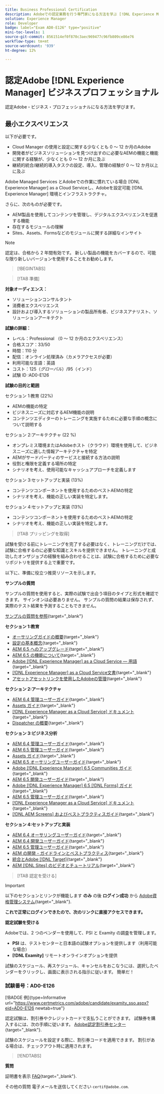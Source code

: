 ```yaml
---
title: Business Professional Certification
description: Adobeでの認定業務を行う専門家になる方法を学ぶ [!DNL Experience Manager].
solution: Experience Manager
role: Developer
badge: label="Exam AD0-E126" type="positive"
mini-toc-levels: 1
source-git-commit: 8561514ef0f870c3aec969477c96fb809ce86e76
workflow-type: tm+mt
source-wordcount: '939'
ht-degree: 12%

---
```


# 認定Adobe [!DNL Experience Manager] ビジネスプロフェッショナル

認定Adobe・ビジネス・プロフェッショナルになる方法を学びます。

## 最小エクスペリエンス

以下が必要です。

* Cloud Manager の使用と設定に関する少なくとも 0 ～ 12 か月のAdobe
* 開発者がビジネスソリューションを見つけ出すのに必要なAEMの機能と機能に関する経験が、少なくとも 0 ～ 12 か月に及ぶ
* 継続的統合/継続的導入タスクの設定、導入、管理の経験が 0 ～ 12 か月以上に及ぶ

Adobe Managed Services とAdobeでの作業に慣れている場合 [!DNL Experience Manager] as a Cloud Serviceし、Adobeを設定可能 [!DNL Experience Manager] 環境とインフラストラクチャ。

さらに、次のものが必要です。

* AEM製品を使用してコンテンツを管理し、デジタルエクスペリエンスを促進する機能
* 存在するモジュールの理解
* Sites、Assets、Formsなどのモジュールに関する詳細なインサイト

>[!NOTE]
>
>認定は、合格から 2 年間有効です。 新しい製品の機能をカバーするので、可能な限り新しいバージョンを使用することをお勧めします。

>[!BEGINTABS]

>[!TAB 準備]

**対象オーディエンス：**

* ソリューションコンサルタント
* 消費者エクスペリエンス
* 設計および導入するソリューションの製品所有者、ビジネスアナリスト、ソリューションアーキテクト

**試験の詳細：**

* レベル：Professional （0 ～ 12 か月のエクスペリエンス）
* 合格スコア：33/50
* 時間：110 分
* 配信：オンライン処理済み（カメラアクセスが必要）
* 利用可能な言語：英語
* コスト：$125（グローバル）/$95（インド）
* 試験 ID :AD0-E126

**試験の目的と範囲**

セクション 1:教育 (22%)

* AEMの機能の特定
* ビジネスニーズに対応するAEM機能の説明
* コンテンツエディターのトレーニングを実施するために必要な手順の概念について説明する

セクション 2:アーキテクチャ (22 %)

* オンプレミス環境またはAdobeホスト（クラウド）環境を使用して、ビジネスニーズに適した情報アーキテクチャを特定
* AEMがサードパーティのサービスと接続する方法の説明
* 役割と権限を定義する場所の特定
* シナリオを考え、使用可能なキャッシュアプローチを定義します

セクション 3:セットアップと実装 (13%)

* コンテンツコンポーネントを使用するためのベストAEMの特定
* シナリオを考え、機能の正しい実装を特定します。

セクション 4:セットアップと実装 (13%)

* コンテンツコンポーネントを使用するためのベストAEMの特定
* シナリオを考え、機能の正しい実装を特定します。

>[!TAB プリッピングを取得]

試験を受ける前にトレーニングを完了する必要はなく、トレーニングだけでは、試験に合格するのに必要な知識とスキルを提供できません。 トレーニングと成功したオンザジョブの経験を組み合わせることは、試験に合格するために必要なリポジトリを提供する上で重要です。

以下に、準備に役立つ推奨リソースを示します。

**サンプルの質問**

サンプルの質問を使用すると、実際の試験で出会う項目のタイプと形式を確認できます。 サインオンは必要ありません。 サンプルの質問の結果は保存されず、実際のテスト結果を予測することもできません。

[サンプルの質問を参照](https://scorpion.caveon.com/launchpad/ad0-e126-adobe-experience-manager-business-practitioner-professional-copy-ddww4w){target="_blank"}

**セクション 1:教育**

* [オーサリングガイドの概要](https://experienceleague.adobe.com/docs/experience-manager-65/authoring/home.html?lang=en){target="_blank"}
* [設定の基本概念](https://experienceleague.adobe.com/docs/experience-manager-65/deploying/configuring/configuring.html?lang=en){target="_blank"}
* [AEM 6.5 へのアップグレード](https://experienceleague.adobe.com/docs/experience-manager-65/deploying/upgrading/upgrade.html?lang=en){target="_blank"}
* [AEM 6.5 の機能について](https://experienceleague.adobe.com/docs/experience-manager-65/user-guide/troubleshooting/learn.html?lang=en){target="_blank"}
* [Adobe [!DNL Experience Manager] as a Cloud Service — 用語](https://experienceleague.adobe.com/docs/experience-manager-cloud-service/overview/terminology.html?lang=en){target="_blank"}
* [[!DNL Experience Manager] as a Cloud Service文書](https://experienceleague.adobe.com/docs/experience-manager-cloud-service/content/home.html?lang=ja){target="_blank"}
* [アセットアセットリンクを使用したAdobeの管理](https://helpx.adobe.com/jp/enterprise/using/manage-assets-using-adobe-asset-link.html){target="_blank"}

**セクション 2:アーキテクチャ**

* [AEM 6.4 管理ユーザーガイド](https://experienceleague.adobe.com/docs/experience-manager-64/administering/home.html?lang=en){target="_blank"}
* [Assets ガイド](https://experienceleague.adobe.com/docs/experience-manager-64/assets/home.html?lang=en){target="_blank"}
* [[!DNL Experience Manager as a Cloud Service] ドキュメント](https://experienceleague.adobe.com/docs/experience-manager-cloud-service/content/home.html?lang=ja){target="_blank"}
* [Dispatcher の概要](https://experienceleague.adobe.com/docs/experience-manager-dispatcher/using/dispatcher.html?lang=ja){target="_blank"}

**セクション 3:ビジネス分析**

* [AEM 6.4 管理ユーザーガイド](https://experienceleague.adobe.com/docs/experience-manager-64/managing/home.html?lang=en){target="_blank"}
* [AEM 6.5 管理ユーザーガイド](https://experienceleague.adobe.com/docs/experience-manager-65/administering/home.html?lang=en){target="_blank"}
* [Assets ガイド](https://experienceleague.adobe.com/docs/experience-manager-64/assets/home.html?lang=en){target="_blank"}
* [AEM 6.5 オーサリングユーザーガイド](https://experienceleague.adobe.com/docs/experience-manager-65/authoring/home.html?lang=en){target="_blank"}
* [Adobe [!DNL Experience Manager] 6.5 Communities ガイド](https://experienceleague.adobe.com/docs/experience-manager-65/communities/home.html?lang=en){target="_blank"}
* [AEM 6.5 開発ユーザーガイド](https://experienceleague.adobe.com/docs/experience-manager-65/developing/home.html?lang=en){target="_blank"}
* [Adobe [!DNL Experience Manager] 6.5 [!DNL Forms] ガイド](https://experienceleague.adobe.com/docs/experience-manager-65/forms/home.html?lang=en){target="_blank"}
* [AEM 6.5 管理ユーザーガイド](https://experienceleague.adobe.com/docs/experience-manager-65/managing/home.html?lang=en){target="_blank"}
* [[!DNL Experience Manager as a Cloud Service] ドキュメント](https://experienceleague.adobe.com/docs/experience-manager-cloud-service/content/home.html?lang=ja){target="_blank"}
* [[!DNL AEM Screens] およびベストプラクティスガイド](https://experienceleague.adobe.com/docs/experience-manager-screens/using/about-guide.html?lang=ja){target="_blank"}

**セクション 4:セットアップと実装**

* [AEM 6.4 オーサリングユーザーガイド](https://experienceleague.adobe.com/docs/experience-manager-64/authoring/home.html?lang=en){target="_blank"}
* [AEM 6.4 開発ユーザーガイド](https://experienceleague.adobe.com/docs/experience-manager-64/developing/home.html?lang=en){target="_blank"}
* [AEM 6.5 管理ユーザーガイド](https://experienceleague.adobe.com/docs/experience-manager-65/administering/home.html?lang=en){target="_blank"}
* [AEM の開発 - ガイドラインとベストプラクティス](https://experienceleague.adobe.com/docs/experience-manager-65/developing/introduction/dev-guidelines-bestpractices.html?lang=en){target="_blank"}
* [統合とAdobe [!DNL Target]](https://experienceleague.adobe.com/docs/experience-manager-cloud-service/sites/integrations/integrating-adobe-target.html?lang=en){target="_blank"}
* [AEM [!DNL Sites] のビデオとチュートリアル](https://experienceleague.adobe.com/docs/experience-manager-learn/sites/overview.html?lang=ja){target="_blank"}

>[!TAB 認定を受ける]

>[!IMPORTANT]
>
>以下のセクションとリンクが機能します **のみ**  の後 **ログイン成功** から [Adobe資格管理システム](http://www.certmetrics.com/adobe){target="_blank"}.

**これで正常にログインできたので、次のリンクに直接アクセスできます。**

**認定試験を受ける**

Adobeでは、2 つのベンダーを使用して、PSI と Examity の調査を管理します。

* **PSI** は、テストセンターと日本語の試験オプションを提供します（利用可能な場合）
* **[!DNL Examity]** リモートオンラインオプションを提供

試験のスケジュール、再スケジュール、キャンセルをおこなうには、選択したベンダーをクリックし、画面に表示される指示に従います。 簡単だ！

### 試験番号：AD0-E126

[!BADGE 例]{type=Informative url="https://www.certmetrics.com/adobe/candidate/examity_sso.aspx?eid=AD0-E126 newtab=true"}

認定試験は、割引券やクレジットカードで支払うことができます。 試験券を購入するには、次の手順に従います。 [Adobe認定割引券センター](https://market.xvoucher.com/adobe/global){target="_blank"}.

試験のスケジュールを設定する際に、割引券コードを適用できます。 割引がある場合は、チェックアウト時に適用されます。

>[!ENDTABS]

**質問**

証明書を表示 [FAQ](https://experienceleague.adobe.com/docs/certification/certification/faq.html?lang=en){target="_blank"}.

その他の質問 電子メールを送信してください `certif@adobe.com`.
